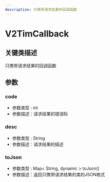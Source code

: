 ```yaml
---
description: 只携带请求结果的回调函数
---
```


# V2TimCallback

## 关键类描述

只携带请求结果的回调函数

## 参数

### code

* 参数类型 : int
* 参数描述：请求结果的错误码

### desc

* 参数类型 : String
* 参数描述：请求结果的描述

### toJson

* 参数类型 : Map< String, dynamic > toJson()
* 参数描述：返回只携带请求结果的类的JSON格式
